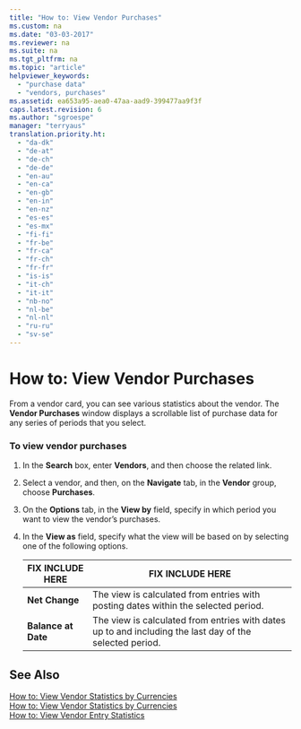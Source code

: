 ```yaml
---
title: "How to: View Vendor Purchases"
ms.custom: na
ms.date: "03-03-2017"
ms.reviewer: na
ms.suite: na
ms.tgt_pltfrm: na
ms.topic: "article"
helpviewer_keywords: 
  - "purchase data"
  - "vendors, purchases"
ms.assetid: ea653a95-aea0-47aa-aad9-399477aa9f3f
caps.latest.revision: 6
ms.author: "sgroespe"
manager: "terryaus"
translation.priority.ht: 
  - "da-dk"
  - "de-at"
  - "de-ch"
  - "de-de"
  - "en-au"
  - "en-ca"
  - "en-gb"
  - "en-in"
  - "en-nz"
  - "es-es"
  - "es-mx"
  - "fi-fi"
  - "fr-be"
  - "fr-ca"
  - "fr-ch"
  - "fr-fr"
  - "is-is"
  - "it-ch"
  - "it-it"
  - "nb-no"
  - "nl-be"
  - "nl-nl"
  - "ru-ru"
  - "sv-se"
---
```

# How to: View Vendor Purchases
From a vendor card, you can see various statistics about the vendor. The **Vendor Purchases** window displays a scrollable list of purchase data for any series of periods that you select.  
  
### To view vendor purchases  
  
1.  In the **Search** box, enter **Vendors**, and then choose the related link.  
  
2.  Select a vendor, and then, on the **Navigate** tab, in the **Vendor** group, choose **Purchases**.  
  
3.  On the **Options** tab, in the **View by** field, specify in which period you want to view the vendor’s purchases.  
  
4.  In the **View as** field, specify what the view will be based on by selecting one of the following options.  
  
    |FIX INCLUDE HERE<!--[!INCLUDE[bp_tableoption](../ApplicationDesign/includes/bp_tableoption_md.md)] -->|FIX INCLUDE HERE<!--[!INCLUDE[bp_tabledescription](../ApplicationDesign/includes/bp_tabledescription_md.md)] -->|  
    |----------------------------------|---------------------------------------|  
    |**Net Change**|The view is calculated from entries with posting dates within the selected period.|  
    |**Balance at Date**|The view is calculated from entries with dates up to and including the last day of the selected period.|  
  
## See Also  
 [How to: View Vendor Statistics by Currencies](../Finance/how-to-view-vendor-statistics-by-currencies.md)   
 [How to: View Vendor Statistics by Currencies](../Finance/how-to-view-vendor-statistics-by-currencies.md)   
 [How to: View Vendor Entry Statistics](../Finance/how-to-view-vendor-entry-statistics.md)